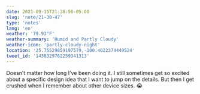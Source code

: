 ```yaml
---
date: 2021-09-15T21:38:50-05:00
slug: 'note/21-38-47'
type: 'notes'
lang: 'en'
weather: '79.93°F'
weather-summary: 'Humid and Partly Cloudy'
weather-icon: 'partly-cloudy-night'
location: '25.75529859197579,-100.4022374449524'
tweet_id: '1438329762259341313'
---
```

Doesn’t matter how long I’ve been doing it. I still sometimes get so excited about a specific design idea that I want to jump on the details. But then I get crushed when I remember about other device sizes. 😭
